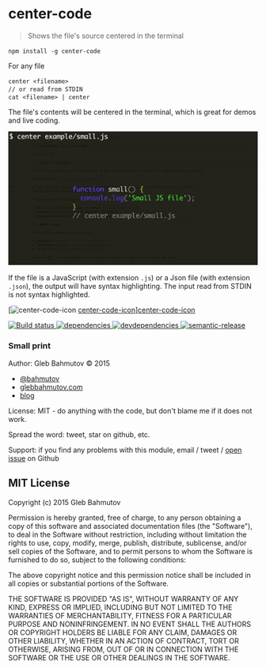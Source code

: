 # center-code

> Shows the file's source centered in the terminal

    npm install -g center-code

For any file

    center <filename>
    // or read from STDIN
    cat <filename> | center

The file's contents will be centered in the terminal, which is great for demos and live coding.

![center-code](images/center-code.png)

If the file is a JavaScript (with extension `.js`) or a Json file (with extension `.json`),
the output will have syntax highlighting. The input read from STDIN is not syntax highlighted.

[![center-code-icon] [center-code-icon]][center-code-icon]

[![Build status][center-code-ci-image] ][center-code-ci-url]
[![dependencies][center-code-dependencies-image] ][center-code-dependencies-url]
[![devdependencies][center-code-devdependencies-image] ][center-code-devdependencies-url]
[![semantic-release][semantic-image] ][semantic-url]

### Small print

Author: Gleb Bahmutov &copy; 2015

* [@bahmutov](https://twitter.com/bahmutov)
* [glebbahmutov.com](http://glebbahmutov.com)
* [blog](http://glebbahmutov.com/blog/)

License: MIT - do anything with the code, but don't blame me if it does not work.

Spread the word: tweet, star on github, etc.

Support: if you find any problems with this module, email / tweet /
[open issue](https://github.com/bahmutov/center-code/issues) on Github

## MIT License

Copyright (c) 2015 Gleb Bahmutov

Permission is hereby granted, free of charge, to any person
obtaining a copy of this software and associated documentation
files (the "Software"), to deal in the Software without
restriction, including without limitation the rights to use,
copy, modify, merge, publish, distribute, sublicense, and/or sell
copies of the Software, and to permit persons to whom the
Software is furnished to do so, subject to the following
conditions:

The above copyright notice and this permission notice shall be
included in all copies or substantial portions of the Software.

THE SOFTWARE IS PROVIDED "AS IS", WITHOUT WARRANTY OF ANY KIND,
EXPRESS OR IMPLIED, INCLUDING BUT NOT LIMITED TO THE WARRANTIES
OF MERCHANTABILITY, FITNESS FOR A PARTICULAR PURPOSE AND
NONINFRINGEMENT. IN NO EVENT SHALL THE AUTHORS OR COPYRIGHT
HOLDERS BE LIABLE FOR ANY CLAIM, DAMAGES OR OTHER LIABILITY,
WHETHER IN AN ACTION OF CONTRACT, TORT OR OTHERWISE, ARISING
FROM, OUT OF OR IN CONNECTION WITH THE SOFTWARE OR THE USE OR
OTHER DEALINGS IN THE SOFTWARE.

[center-code-icon]: https://nodei.co/npm/center-code.png?downloads=true
[center-code-url]: https://npmjs.org/package/center-code
[center-code-ci-image]: https://travis-ci.org/bahmutov/center-code.svg?branch=master
[center-code-ci-url]: https://travis-ci.org/bahmutov/center-code
[center-code-dependencies-image]: https://david-dm.org/bahmutov/center-code.svg
[center-code-dependencies-url]: https://david-dm.org/bahmutov/center-code
[center-code-devdependencies-image]: https://david-dm.org/bahmutov/center-code/dev-status.svg
[center-code-devdependencies-url]: https://david-dm.org/bahmutov/center-code#info=devDependencies
[semantic-image]: https://img.shields.io/badge/%20%20%F0%9F%93%A6%F0%9F%9A%80-semantic--release-e10079.svg
[semantic-url]: https://github.com/semantic-release/semantic-release
